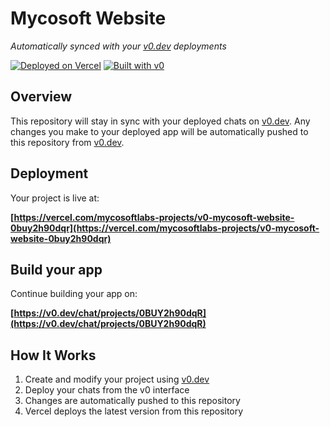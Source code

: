 # Mycosoft Website

*Automatically synced with your [v0.dev](https://v0.dev) deployments*

[![Deployed on Vercel](https://img.shields.io/badge/Deployed%20on-Vercel-black?style=for-the-badge&logo=vercel)](https://vercel.com/mycosoftlabs-projects/v0-mycosoft-website-0buy2h90dqr)
[![Built with v0](https://img.shields.io/badge/Built%20with-v0.dev-black?style=for-the-badge)](https://v0.dev/chat/projects/0BUY2h90dqR)

## Overview

This repository will stay in sync with your deployed chats on [v0.dev](https://v0.dev).
Any changes you make to your deployed app will be automatically pushed to this repository from [v0.dev](https://v0.dev).

## Deployment

Your project is live at:

**[https://vercel.com/mycosoftlabs-projects/v0-mycosoft-website-0buy2h90dqr](https://vercel.com/mycosoftlabs-projects/v0-mycosoft-website-0buy2h90dqr)**

## Build your app

Continue building your app on:

**[https://v0.dev/chat/projects/0BUY2h90dqR](https://v0.dev/chat/projects/0BUY2h90dqR)**

## How It Works

1. Create and modify your project using [v0.dev](https://v0.dev)
2. Deploy your chats from the v0 interface
3. Changes are automatically pushed to this repository
4. Vercel deploys the latest version from this repository